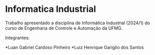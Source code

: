 # Informatica Industrial
Trabalho apresentado a disciplina de Informática Industrial (2024/1) do curso de Engenharia de Controle e Automação da UFMG.

Integrantes:

  *Luan Gabriel Cardoso Pinheiro
  *Luiz Henrique Gariglio dos Santos
